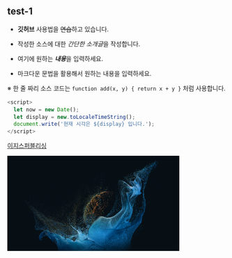 ## test-1

* **깃허브** 사용법을 ~~연습~~하고 있습니다.

* 작성한 소스에 대한 *간단한 소개글*을 작성합니다.

* 여기에 원하는 ***내용***을 입력하세요.

* 마크다운 문법을 활용해서 원하는 내용을 입력하세요.

※ 한 줄 짜리 소스 코드는 `function add(x, y) { return x + y }` 처럼 사용합니다.

```javascript
<script>
  let now = new Date();
  let display = new.toLocaleTimeString();
  document.write('현재 시각은 ${display} 입니다.');
</script>
```

[이지스퍼블리싱](http://www.easyspub.co.kr)

![프로필 이미지](./Small_Samsung_Wallpaper_01.jpg)
